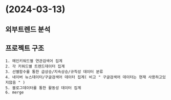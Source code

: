 # (2024-03-13)

## 외부트렌드 분석

## 프로젝트 구조
    1. 메인키워드별 연관검색어 집계
    2. 각 키워드별 트렌드데이터 집계
    3. 선별함수를 통한 급상승/지속상승/규칙성 데이터 분류
    4. 네이버 뉴스데이터/구글검색어 데이터 집계( 비고 " 구글검색어 데이터는 현재 사용하고있지않음 " )
    5. 블로그데이터를 통한 활동성 데이터 집계
    6. merge